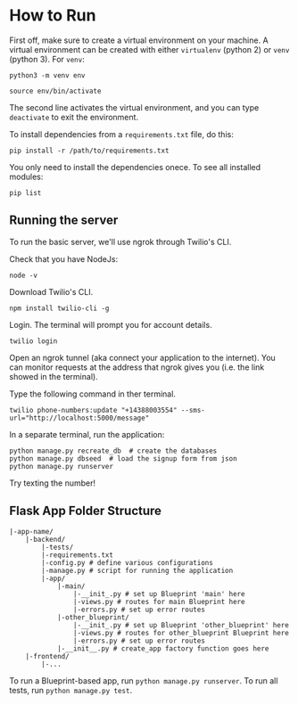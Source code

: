 # How to Run

First off, make sure to create a virtual environment on your machine. A virtual environment can be created with either `virtualenv` (python 2) or `venv` (python 3). For `venv`:

```
python3 -m venv env

source env/bin/activate
```

The second line activates the virtual environment, and you can type `deactivate` to exit the environment.

To install dependencies from a `requirements.txt` file, do this:

```
pip install -r /path/to/requirements.txt
```

You only need to install the dependencies onece. To see all installed modules:

```
pip list
```

## Running the server

To run the basic server, we'll use ngrok through Twilio's CLI.

Check that you have NodeJs:
```
node -v
```

Download Twilio's CLI.
```
npm install twilio-cli -g
```

Login. The terminal will prompt you for account details. 
```
twilio login
```

Open an ngrok tunnel (aka connect your application to the internet). You can monitor requests at the address that ngrok gives you (i.e. the link showed in the terminal).

Type the following command in ther terminal.
```
twilio phone-numbers:update "+14388003554" --sms-url="http://localhost:5000/message"
```

In a separate terminal, run the application:
```
python manage.py recreate_db  # create the databases
python manage.py dbseed  # load the signup form from json
python manage.py runserver
```

Try texting the number!


## Flask App Folder Structure

```
|-app-name/
	|-backend/
		|-tests/
		|-requirements.txt
		|-config.py # define various configurations
		|-manage.py # script for running the application
		|-app/
			|-main/
				|-__init_.py # set up Blueprint 'main' here
				|-views.py # routes for main Blueprint here
				|-errors.py # set up error routes
			|-other_blueprint/
				|-__init_.py # set up Blueprint 'other_blueprint' here
				|-views.py # routes for other_blueprint Blueprint here
				|-errors.py # set up error routes
			|-__init__.py # create_app factory function goes here
	|-frontend/
		|-...
```

To run a Blueprint-based app, run `python manage.py runserver`. To run all tests, run `python manage.py test`.
